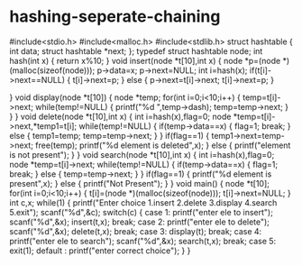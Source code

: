 # hashing-seperate-chaining

#include<stdio.h>
#include<malloc.h>
#include<stdlib.h>
struct hashtable
{
    int data;
    struct hashtable *next;
};
typedef struct hashtable node;
int hash(int x)
{
    return x%10;
}
void insert(node *t[10],int x)
{
    node *p=(node *)(malloc(sizeof(node)));
    p->data=x;
    p->next=NULL;
    int i=hash(x);
    if(t[i]->next==NULL)
    {
        t[i]->next=p;
    }
    else
    {
        p->next=t[i]->next;
        t[i]->next=p;
    }
   
}
void display(node *t[10])
{
    node *temp;
    for(int i=0;i<10;i++)
    {
        temp=t[i]->next;
        while(temp!=NULL)
        {
            printf("%d ",temp->dash);
            temp=temp->next;
        }
    }
}
void delete(node *t[10],int x)
{
    int i=hash(x),flag=0;
    node *temp=t[i]->next,*temp1=t[i];
    while(temp!=NULL)
    {
        if(temp->data==x)
        {
            flag=1;
            break;
        }
        else
        {
            temp1=temp;
            temp=temp->next;
        }
    }
    if(flag==1)
    {
        temp1->next=temp->next;
        free(temp);
        printf("%d element is deleted",x);
    }
    else
    {
        printf("element is not present");
    }
}
void search(node *t[10],int x)
{
    int i=hash(x),flag=0;
    node *temp=t[i]->next;
    while(temp!=NULL)
    {
        if(temp->data==x)
        {
            flag=1;
            break;
        }
        else
        {
            temp=temp->next;
        }
    }
    if(flag==1)
    {
        printf("%d element is present",x);
    }
    else
    {
        printf("Not Present");
    }
}
void main()
{
    node *t[10];
    for(int i=0;i<10;i++)
    {
        t[i]=(node *)(malloc(sizeof(node)));
        t[i]->next=NULL;
    }
    int c,x;
    while(1)
 {    printf("Enter choice 1.insert 2.delete 3.display 4.search 5.exit");
      scanf("%d",&c);
      switch(c)
      {
          case 1:
                 printf("enter ele to insert");
                 scanf("%d",&x);
                   insert(t,x);
                   break;
          case 2:
                printf("enter ele to delete");
                scanf("%d",&x);
                delete(t,x);
                break;
         case 3:
               display(t);
               break;
        case 4:
               printf("enter ele to search");
               scanf("%d",&x);
               search(t,x);
               break;
        case 5:
              exit(1);
        default :
              printf("enter correct choice");
      }
}
